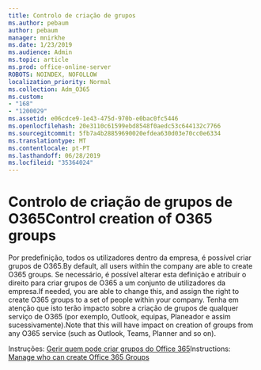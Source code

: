 ```yaml
---
title: Controlo de criação de grupos
ms.author: pebaum
author: pebaum
manager: mnirkhe
ms.date: 1/23/2019
ms.audience: Admin
ms.topic: article
ms.prod: office-online-server
ROBOTS: NOINDEX, NOFOLLOW
localization_priority: Normal
ms.collection: Adm_O365
ms.custom:
- "168"
- "1200029"
ms.assetid: e06cdce9-1e43-475d-970b-e0bac0fc5446
ms.openlocfilehash: 20e3110c61599ebd8548f0aedc53c644132c7766
ms.sourcegitcommit: 5fb7a4b28859690020efdea630d03e70cc0e6334
ms.translationtype: MT
ms.contentlocale: pt-PT
ms.lasthandoff: 06/28/2019
ms.locfileid: "35364024"
---
```

# <a name="control-creation-of-o365-groups"></a><span data-ttu-id="71f48-102">Controlo de criação de grupos de O365</span><span class="sxs-lookup"><span data-stu-id="71f48-102">Control creation of O365 groups</span></span>

<span data-ttu-id="71f48-103">Por predefinição, todos os utilizadores dentro da empresa, é possível criar grupos de O365.</span><span class="sxs-lookup"><span data-stu-id="71f48-103">By default, all users within the company are able to create O365 groups.</span></span> <span data-ttu-id="71f48-104">Se necessário, é possível alterar esta definição e atribuir o direito para criar grupos de O365 a um conjunto de utilizadores da empresa.</span><span class="sxs-lookup"><span data-stu-id="71f48-104">If needed, you are able to change this, and assign the right to create O365 groups to a set of people within your company.</span></span> <span data-ttu-id="71f48-105">Tenha em atenção que isto terão impacto sobre a criação de grupos de qualquer serviço de O365 (por exemplo, Outlook, equipas, Planeador e assim sucessivamente).</span><span class="sxs-lookup"><span data-stu-id="71f48-105">Note that this will have impact on creation of groups from any O365 service (such as Outlook, Teams, Planner and so on).</span></span>
  
<span data-ttu-id="71f48-106">Instruções: [Gerir quem pode criar grupos do Office 365](https://docs.microsoft.com/office365/admin/create-groups/manage-creation-of-groups)</span><span class="sxs-lookup"><span data-stu-id="71f48-106">Instructions: [Manage who can create Office 365 Groups](https://docs.microsoft.com/office365/admin/create-groups/manage-creation-of-groups)</span></span>
